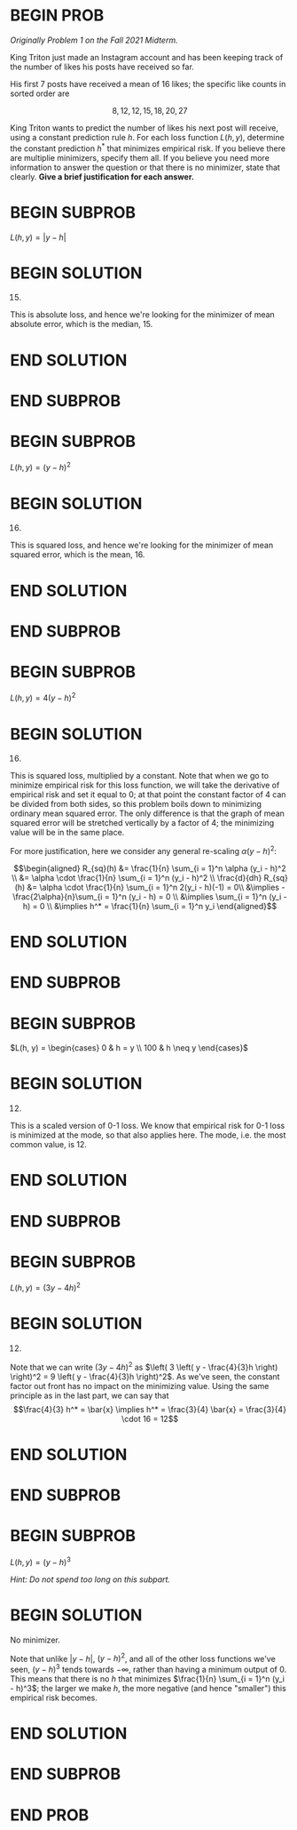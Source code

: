 # BEGIN PROB

<i>Originally Problem 1 on the Fall 2021 Midterm.</i>

King Triton just made an Instagram account and has been keeping track of
the number of likes his posts have received so far.

His first 7 posts have received a mean of 16 likes; the specific like
counts in sorted order are

$$8, 12, 12, 15, 18, 20, 27$$

King Triton wants to predict the number of likes his next post will
receive, using a constant prediction rule $h$. For each loss function
$L(h, y)$, determine the constant prediction $h^*$ that minimizes
empirical risk. If you believe there are multiplie minimizers, specify
them all. If you believe you need more information to answer the
question or that there is no minimizer, state that clearly. **Give a
brief justification for each answer.**

# BEGIN SUBPROB

$L(h, y) = |y - h|$

# BEGIN SOLUTION

15.

This is absolute loss, and hence we're looking for the minimizer
of mean absolute error, which is the median, 15.

# END SOLUTION

# END SUBPROB

# BEGIN SUBPROB

$L(h, y) = (y - h)^2$

# BEGIN SOLUTION

16.

This is squared loss, and hence we're looking for the minimizer
of mean squared error, which is the mean, 16.

# END SOLUTION

# END SUBPROB

# BEGIN SUBPROB

$L(h, y) = 4(y - h)^2$

# BEGIN SOLUTION

16.

This is squared loss, multiplied by a constant. Note that when
we go to minimize empirical risk for this loss function, we will take
the derivative of empirical risk and set it equal to 0; at that point
the constant factor of 4 can be divided from both sides, so this problem
boils down to minimizing ordinary mean squared error. The only
difference is that the graph of mean squared error will be stretched
vertically by a factor of 4; the minimizing value will be in the same
place.

For more justification, here we consider any general re-scaling
$\alpha (y-h)^2$:

$$\begin{aligned}
    R_{sq}(h) &= \frac{1}{n} \sum_{i = 1}^n \alpha (y_i - h)^2 \\
              &= \alpha \cdot \frac{1}{n} \sum_{i = 1}^n (y_i - h)^2 \\
  \frac{d}{dh} R_{sq}(h) &= \alpha \cdot \frac{1}{n} \sum_{i = 1}^n 2(y_i - h)(-1) = 0\\
  &\implies -\frac{2\alpha}{n}\sum_{i = 1}^n (y_i - h) = 0 \\
  &\implies \sum_{i = 1}^n (y_i - h) = 0 \\
  &\implies h^* = \frac{1}{n} \sum_{i = 1}^n y_i
\end{aligned}$$

# END SOLUTION

# END SUBPROB

# BEGIN SUBPROB

$L(h, y) = \begin{cases} 0 & h = y \\ 100 & h \neq y \end{cases}$

# BEGIN SOLUTION

12.

This is a scaled version of 0-1 loss. We know that empirical risk for
0-1 loss is minimized at the mode, so that also applies here. The mode,
i.e. the most common value, is 12.

# END SOLUTION

# END SUBPROB

# BEGIN SUBPROB

$L(h, y) = (3y - 4h)^2$

# BEGIN SOLUTION

12.

Note that we can write $(3y - 4h)^2$ as
$\left( 3 \left( y - \frac{4}{3}h \right) \right)^2 = 9 \left( y - \frac{4}{3}h \right)^2$.
As we've seen, the constant factor out front has no impact on the
minimizing value. Using the same principle as in the last part, we can
say that
$$\frac{4}{3} h^* = \bar{x} \implies h^* = \frac{3}{4} \bar{x} = \frac{3}{4} \cdot 16 = 12$$

# END SOLUTION

# END SUBPROB

# BEGIN SUBPROB

$L(h, y) = (y - h)^3$

*Hint: Do not spend too long on this subpart.*

# BEGIN SOLUTION

No minimizer.

Note that unlike $|y - h|$, $(y - h)^2$, and all of the other loss
functions we've seen, $(y - h)^3$ tends towards $-\infty$, rather than
having a minimum output of 0. This means that there is no $h$ that
minimizes $\frac{1}{n} \sum_{i = 1}^n (y_i - h)^3$; the larger we make
$h$, the more negative (and hence "smaller\") this empirical risk
becomes.

# END SOLUTION

# END SUBPROB

# END PROB